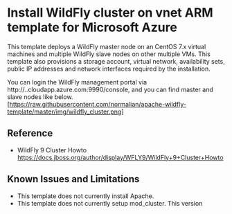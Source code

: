 # Install WildFly cluster on vnet ARM template for Microsoft Azure 
This template deploys a WildFly master node on an CentOS 7.x virtual machines and multiple WildFly slave nodes on other multiple VMs. This template also provisions a storage account, virtual network, availability sets, public IP addresses and network interfaces required by the installation.

You can login the WildFly management portal via http://<your dns name>.<your location>.cloudapp.azure.com:9990/console, and you can find master and slave nodes like below.
[https://raw.githubusercontent.com/normalian/apache-wildfly-template/master/img/wildfly_cluster.png]

## Reference
- WildFly 9 Cluster Howto https://docs.jboss.org/author/display/WFLY9/WildFly+9+Cluster+Howto

## Known Issues and Limitations

- This template does not currently install Apache.
- This template does not currently setup mod_cluster. This version 